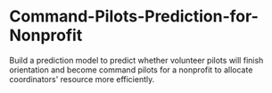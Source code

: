 # Command-Pilots-Prediction-for-Nonprofit
Build a prediction model to predict whether volunteer pilots will finish orientation and become command pilots for a nonprofit to allocate coordinators' resource more efficiently.

